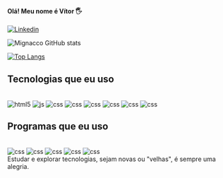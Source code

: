 #### Olá! Meu nome é Vítor 🖐️

[![Linkedin](https://img.shields.io/badge/LinkedIn-0077B5?style=for-the-badge&logo=linkedin&logoColor=white)](https://www.linkedin.com/in/vitor-hugo-minhaco-junior-056b1b183/)

![Mignacco GitHub stats](https://github-readme-stats.vercel.app/api?username=mignaccojr&show_icons=true&theme=synthwave)

[![Top Langs](https://github-readme-stats.vercel.app/api/top-langs/?username=mignaccojr)](https://github.com/anuraghazra/github-readme-stats)
  
## Tecnologias que eu uso

<div style="display: inline-block"><br/>
    <img align="center" alt="html5" src="https://img.shields.io/badge/HTML5-E34F26?style=for-the-badge&logo=html5&logoColor=white">
    <img align="center" alt="js" src="https://img.shields.io/badge/JavaScript-F7DF1E?style=for-the-badge&logo=javascript&logoColor=black">
    <img align="center" alt="css" src="https://img.shields.io/badge/CSS-239120?&style=for-the-badge&logo=css3&logoColor=white">  
    <img align="center" alt="css" src="https://img.shields.io/badge/Python-3776AB?style=for-the-badge&logo=python&logoColor=white">   
     <img align="center" alt="css" src="https://img.shields.io/badge/PHP-777BB4?style=for-the-badge&logo=php&logoColor=white">  
     <img align="center" alt="css" src="https://img.shields.io/badge/Shell_Script-121011?style=for-the-badge&logo=gnu-bash&logoColor=white">  
     <img align="center" alt="css" src="https://img.shields.io/badge/Bootstrap-563D7C?style=for-the-badge&logo=bootstrap&logoColor=white"> 
     <img align="center" alt="css" src="https://img.shields.io/badge/MySQL-00000F?style=for-the-badge&logo=mysql&logoColor=white">
</div>

## Programas que eu uso

<div style="display: inline-block"><br/>
 <img align="center" alt="css" src="https://img.shields.io/badge/Microsoft_Excel-217346?style=for-the-badge&logo=microsoft-excel&logoColor=white"> 
     <img align="center" alt="css" src="https://img.shields.io/badge/Linux-FCC624?style=for-the-badge&logo=linux&logoColor=black"> 
     <img align="center" alt="css" src="https://img.shields.io/badge/Duolingo-58CC02?style=for-the-badge&logo=Duolingo&logoColor=white"> 
     <img align="center" alt="css" src="https://img.shields.io/badge/sublime_text-%23575757.svg?&style=for-the-badge&logo=sublime-text&logoColor=important">
     <img align="center" alt="css" src="https://img.shields.io/badge/Visual_Studio_Code-0078D4?style=for-the-badge&logo=visual%20studio%20code&logoColor=white">
</div>
</br>
Estudar e explorar tecnologias, sejam novas ou "velhas", é sempre uma alegria.
